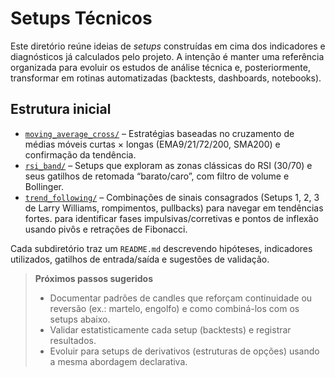 # Setups Técnicos

Este diretório reúne ideias de *setups* construídas em cima dos indicadores e
diagnósticos já calculados pelo projeto. A intenção é manter uma referência
organizada para evoluir os estudos de análise técnica e, posteriormente,
transformar em rotinas automatizadas (backtests, dashboards, notebooks).

## Estrutura inicial

- [`moving_average_cross/`](moving_average_cross/README.md) – Estratégias
  baseadas no cruzamento de médias móveis curtas × longas (EMA9/21/72/200,
  SMA200) e confirmação da tendência.
- [`rsi_band/`](rsi_band/README.md) – Setups que exploram as zonas clássicas do
  RSI (30/70) e seus gatilhos de retomada “barato/caro”, com filtro de volume e
  Bollinger.
- [`trend_following/`](trend_following/README.md) – Combinações de sinais
  consagrados (Setups 1, 2, 3 de Larry Williams, rompimentos, pullbacks) para
  navegar em tendências fortes.
  para identificar fases impulsivas/corretivas e pontos de inflexão usando
  pivôs e retrações de Fibonacci.

Cada subdiretório traz um `README.md` descrevendo hipóteses, indicadores
utilizados, gatilhos de entrada/saída e sugestões de validação.

> **Próximos passos sugeridos**
>
> - Documentar padrões de candles que reforçam continuidade ou reversão (ex.:
>   martelo, engolfo) e como combiná-los com os setups abaixo.
> - Validar estatisticamente cada setup (backtests) e registrar resultados.
> - Evoluir para setups de derivativos (estruturas de opções) usando a mesma
>   abordagem declarativa.
